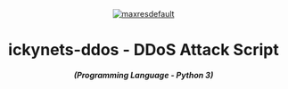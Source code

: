 <center><a href="https://ibb.co/yS4sxZW"><img src="https://i.ibb.co/yS4sxZW/maxresdefault.jpg" alt="maxresdefault" border="0"></a></center>

<h1 align="center">ickynets-ddos - DDoS Attack Script</h1>
<em><h5 align="center">(Programming Language - Python 3)</h5></em>


